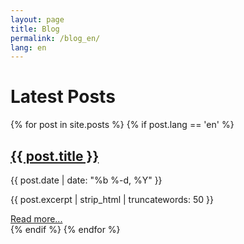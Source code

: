 ```yaml
---
layout: page
title: Blog
permalink: /blog_en/
lang: en
---
```


# Latest Posts

{% for post in site.posts %}
  {% if post.lang == 'en' %}
    <article class="post-item">
      <h2><a href="{{ post.url }}">{{ post.title }}</a></h2>
      <time datetime="{{ post.date | date_to_xmlschema }}">{{ post.date | date: "%b %-d, %Y" }}</time>
      <p>{{ post.excerpt | strip_html | truncatewords: 50 }}</p>
      <a href="{{ post.url }}">Read more...</a>
    </article>
  {% endif %}
{% endfor %}